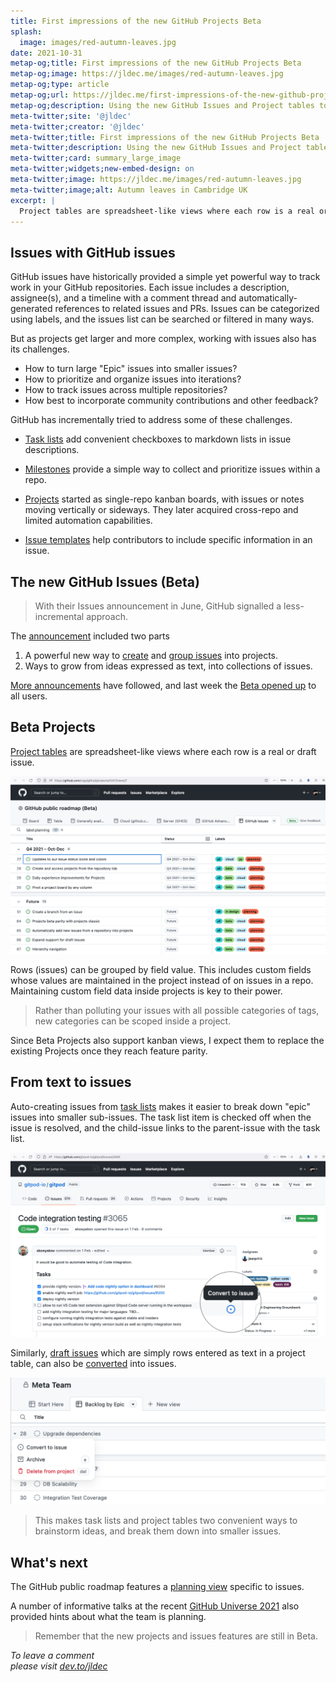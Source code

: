 ```yaml
---
title: First impressions of the new GitHub Projects Beta
splash:
  image: images/red-autumn-leaves.jpg
date: 2021-10-31
metap-og;title: First impressions of the new GitHub Projects Beta
metap-og;image: https://jldec.me/images/red-autumn-leaves.jpg
metap-og;type: article
metap-og;url: https://jldec.me/first-impressions-of-the-new-github-projects-beta
metap-og;description: Using the new GitHub Issues and Project tables to break down and prioritize issues
meta-twitter;site: '@jldec'
meta-twitter;creator: '@jldec'
meta-twitter;title: First impressions of the new GitHub Projects Beta
meta-twitter;description: Using the new GitHub Issues and Project tables to break down and prioritize issues
meta-twitter;card: summary_large_image
meta-twitter;widgets;new-embed-design: on
meta-twitter;image: https://jldec.me/images/red-autumn-leaves.jpg
meta-twitter;image;alt: Autumn leaves in Cambridge UK
excerpt: |
  Project tables are spreadsheet-like views where each row is a real or a draft issue. Beta Projects also support kanban views. Task lists and draft issues can be converted into real issues.
---
```


## Issues with GitHub issues

GitHub issues have historically provided a simple yet powerful way to track work in your GitHub repositories. Each issue includes a description, assignee(s), and a timeline with a comment thread and automatically-generated references to related issues and PRs. Issues can be categorized using labels, and the issues list can be searched or filtered in many ways.

But as projects get larger and more complex, working with issues also has its challenges.

- How to turn large "Epic" issues into smaller issues?
- How to prioritize and organize issues into iterations?
- How to track issues across multiple repositories?
- How best to incorporate community contributions and other feedback?

GitHub has incrementally tried to address some of these challenges. 

- [Task lists](https://docs.github.com/en/issues/tracking-your-work-with-issues/about-task-lists) add convenient checkboxes to markdown lists in issue descriptions.

- [Milestones](https://docs.github.com/en/issues/using-labels-and-milestones-to-track-work/about-milestones) provide a simple way to collect and prioritize issues within a repo. 

- [Projects](https://docs.github.com/en/issues/organizing-your-work-with-project-boards/managing-project-boards) started as single-repo kanban boards, with issues or notes moving vertically or sideways. They later acquired cross-repo and limited automation capabilities.

- [Issue templates](https://docs.github.com/en/communities/using-templates-to-encourage-useful-issues-and-pull-requests/about-issue-and-pull-request-templates) help contributors to include specific information in an issue.

## The new GitHub Issues (Beta)

> With their Issues announcement in June, GitHub signalled a less-incremental approach.

The [announcement](https://github.blog/changelog/2021-06-23-whats-new-with-github-issues/) included two parts

1. A powerful new way to [create](https://docs.github.com/en/issues/trying-out-the-new-projects-experience/creating-a-project) and [group issues](https://docs.github.com/en/issues/trying-out-the-new-projects-experience/customizing-your-project-views) into projects.
2. Ways to grow from ideas expressed as text, into collections of issues.

[More announcements](https://github.blog/changelog/label/issues/) have followed, and last week the [Beta opened up](https://github.blog/changelog/2021-10-27-the-new-github-issues-public-beta/) to all users.

## Beta Projects

[Project tables](https://docs.github.com/en/issues/trying-out-the-new-projects-experience/about-projects) are spreadsheet-like views where each row is a real or draft issue. 

[![Screenshot of GitHub project table](images/gh-project-table.png)](https://github.com/orgs/github/projects/4247/views/7)

Rows (issues) can be grouped by field value. This includes custom fields whose values are maintained in the project instead of on issues in a repo. Maintaining custom field data inside projects is key to their power.

> Rather than polluting your issues with all possible categories of tags, new categories can be scoped inside a project.

Since Beta Projects also support kanban views, I expect them to replace the existing Projects once they reach feature parity.

## From text to issues

Auto-creating issues from [task lists](https://docs.github.com/en/issues/tracking-your-work-with-issues/about-task-lists#about-issue-task-lists) makes it easier to break down "epic" issues into smaller sub-issues. The task list item is checked off when the issue is resolved, and the child-issue links to the parent-issue with the task list.  

[![Screenshot of GitHub issue with a task list](images/gh-task-list.png)](https://github.com/gitpod-io/gitpod/issues/3065)

Similarly, [draft issues](https://docs.github.com/en/issues/trying-out-the-new-projects-experience/creating-a-project#adding-items-to-your-project) which are simply rows entered as text in a project table, can also be [converted](https://docs.github.com/en/issues/trying-out-the-new-projects-experience/creating-a-project#converting-draft-issues-to-issues) into issues. 

[![Screenshot of converting draft issue to issue in GitHub project table](images/gh-project-table-convert-to-issue.png)](https://github.com/orgs/github/projects/4247/views/7)

> This makes task lists and project tables two convenient ways to brainstorm ideas, and break them down into smaller issues.

## What's next

The GitHub public roadmap features a [planning view](https://github.com/orgs/github/projects/4247/views/7) specific to issues. 

A number of informative talks at the recent [GitHub Universe 2021](https://www.githubuniverse.com/2021/) also provided hints about what the team is planning.

> Remember that the new projects and issues features are still in Beta.



_To leave a comment  
please visit [dev.to/jldec](https://dev.to/jldec/first-impressions-of-the-new-github-projects-beta-nca)_

